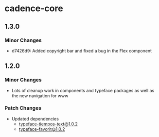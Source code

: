 # cadence-core

## 1.3.0

### Minor Changes

- d7426d9: Added copyright bar and fixed a bug in the Flex component

## 1.2.0

### Minor Changes

- Lots of cleanup work in components and typeface packages as well as the new navigation for www

### Patch Changes

- Updated dependencies
  - typeface-tiempos-text@1.0.2
  - typeface-favorit@1.0.2

